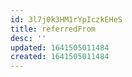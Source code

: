 ```yaml
---
id: 3l7j0k3HM1rYpIczkEHeS
title: referredFrom
desc: ''
updated: 1641505011484
created: 1641505011484
---
```



